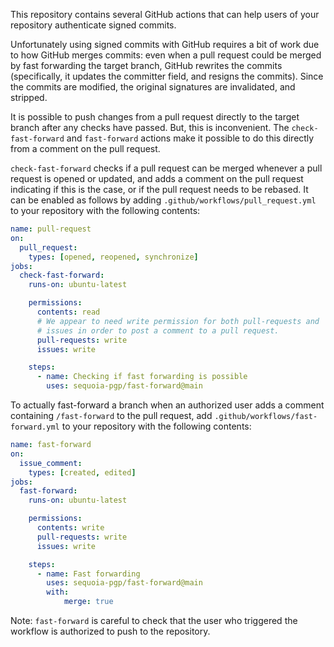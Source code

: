 This repository contains several GitHub actions that can help users of
your repository authenticate signed commits.

Unfortunately using signed commits with GitHub requires a bit of work
due to how GitHub merges commits: even when a pull request could be
merged by fast forwarding the target branch, GitHub rewrites the
commits (specifically, it updates the committer field, and resigns the
commits).  Since the commits are modified, the original signatures are
invalidated, and stripped.

It is possible to push changes from a pull request directly to the
target branch after any checks have passed.  But, this is
inconvenient.  The `check-fast-forward` and `fast-forward` actions
make it possible to do this directly from a comment on the pull
request.

`check-fast-forward` checks if a pull request can be merged whenever a
pull request is opened or updated, and adds a comment on the pull
request indicating if this is the case, or if the pull request needs
to be rebased.  It can be enabled as follows by adding
`.github/workflows/pull_request.yml` to your repository with the
following contents:

```yaml
name: pull-request
on:
  pull_request:
    types: [opened, reopened, synchronize]
jobs:
  check-fast-forward:
    runs-on: ubuntu-latest

    permissions:
      contents: read
      # We appear to need write permission for both pull-requests and
      # issues in order to post a comment to a pull request.
      pull-requests: write
      issues: write

    steps:
      - name: Checking if fast forwarding is possible
        uses: sequoia-pgp/fast-forward@main
```

To actually fast-forward a branch when an authorized user adds a
comment containing `/fast-forward` to the pull request, add
`.github/workflows/fast-forward.yml` to your repository with the
following contents:

```yaml
name: fast-forward
on:
  issue_comment:
    types: [created, edited]
jobs:
  fast-forward:
    runs-on: ubuntu-latest

    permissions:
      contents: write
      pull-requests: write
      issues: write

    steps:
      - name: Fast forwarding
        uses: sequoia-pgp/fast-forward@main
        with:
            merge: true
```

Note: `fast-forward` is careful to check that the user who triggered
the workflow is authorized to push to the repository.
